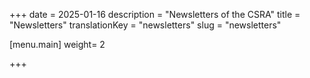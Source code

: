 +++
date = 2025-01-16
description = "Newsletters of the CSRA"
title = "Newsletters"
translationKey = "newsletters"
slug = "newsletters"

[menu.main]
weight= 2

+++
